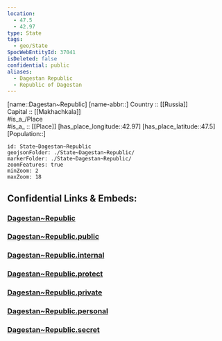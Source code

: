 ```yaml
---
location:
  - 47.5
  - 42.97
type: State
tags:
  - geo/State
SpocWebEntityId: 37041
isDeleted: false
confidential: public
aliases:
  - Dagestan Republic
  - Republic of Dagestan 
---
```

[name::Dagestan~Republic] 
[name-abbr::] 
Country :: [[Russia]]  
Capital :: [[Makhachkala]]  
#is_a_/Place  
#is_a_ :: [[Place]] 
[has_place_longitude::42.97] 
[has_place_latitude::47.5] 
[Population::] 



```leaflet
id: State~Dagestan~Republic
geojsonFolder: ./State~Dagestan~Republic/
markerFolder: ./State~Dagestan~Republic/
zoomFeatures: true 
minZoom: 2 
maxZoom: 18
```


## Confidential Links & Embeds: 

### [Dagestan~Republic](/_Standards/Earth/Continent/Europe/Europe~East/Russia/Russia~NorthCaucasus/Dagestan~Republic.md) 

### [Dagestan~Republic.public](/_public/Earth/Continent/Europe/Europe~East/Russia/Russia~NorthCaucasus/Dagestan~Republic.public.md) 

### [Dagestan~Republic.internal](/_internal/Earth/Continent/Europe/Europe~East/Russia/Russia~NorthCaucasus/Dagestan~Republic.internal.md) 

### [Dagestan~Republic.protect](/_protect/Earth/Continent/Europe/Europe~East/Russia/Russia~NorthCaucasus/Dagestan~Republic.protect.md) 

### [Dagestan~Republic.private](/_private/Earth/Continent/Europe/Europe~East/Russia/Russia~NorthCaucasus/Dagestan~Republic.private.md) 

### [Dagestan~Republic.personal](/_personal/Earth/Continent/Europe/Europe~East/Russia/Russia~NorthCaucasus/Dagestan~Republic.personal.md) 

### [Dagestan~Republic.secret](/_secret/Earth/Continent/Europe/Europe~East/Russia/Russia~NorthCaucasus/Dagestan~Republic.secret.md)

